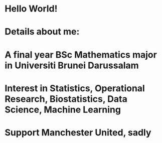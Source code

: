 # Hello World!

# Details about me:

# A final year BSc Mathematics major in Universiti Brunei Darussalam

# Interest in Statistics, Operational Research, Biostatistics, Data Science, Machine Learning

# Support Manchester United, sadly
